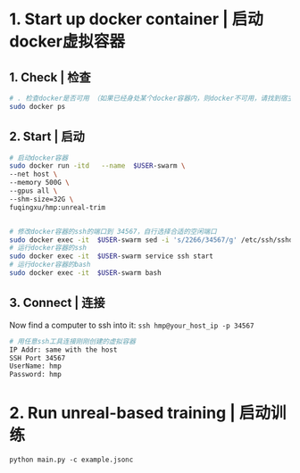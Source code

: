 # 1. Start up docker container | 启动docker虚拟容器
## 1. Check | 检查
```sh
# . 检查docker是否可用 （如果已经身处某个docker容器内，则docker不可用，请找到宿主系统，然后再运行以下命令）
sudo docker ps
```

## 2. Start | 启动
```sh
# 启动docker容器
sudo docker run -itd   --name  $USER-swarm \
--net host \
--memory 500G \
--gpus all \
--shm-size=32G \
fuqingxu/hmp:unreal-trim


# 修改docker容器的ssh的端口到 34567，自行选择合适的空闲端口
sudo docker exec -it  $USER-swarm sed -i 's/2266/34567/g' /etc/ssh/sshd_config
# 运行docker容器的ssh
sudo docker exec -it  $USER-swarm service ssh start
# 运行docker容器的bash
sudo docker exec -it  $USER-swarm bash
```

## 3. Connect | 连接

Now find a computer to ssh into it: ```ssh hmp@your_host_ip -p 34567```
``` sh
# 用任意ssh工具连接刚刚创建的虚拟容器
IP Addr: same with the host
SSH Port 34567
UserName: hmp
Password: hmp
```


# 2. Run unreal-based training | 启动训练

```
python main.py -c example.jsonc
```
